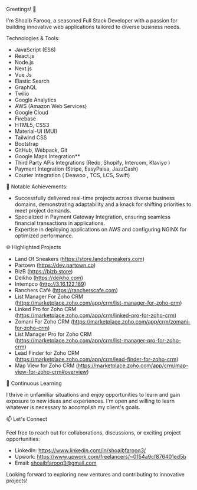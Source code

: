 Greetings! 👋

I'm Shoaib Farooq, a seasoned Full Stack Developer with a passion for building innovative web applications tailored to diverse business needs.

 Technologies & Tools:
 
* JavaScript (ES6)
* React.js
* Node.js
* Next.js
* Vue Js
* Elastic Search
* GraphQL
* Twilio
* Google Analytics
* AWS (Amazon Web Services)
* Google Cloud
* Firebase
* HTML5, CSS3
* Material-UI (MUI)
* Tailwind CSS
* Bootstrap
* GitHub, Webpack, Git
* Google Maps Integration**
* Third Party APis Integrations (Redo, Shopify, Intercom, Klaviyo )
* Payment Integration (Stripe, EasyPaisa, JazzCash)
* Courier Integration ( Deawoo , TCS, LCS, Swift)

🚀 Notable Achievements:

* Successfully delivered real-time projects across diverse business domains, demonstrating adaptability and a knack for shifting priorities to meet project demands.
* Specialized in Payment Gateway Integration, ensuring seamless financial transactions in applications.
* Expertise in deploying applications on AWS and configuring NGINX for optimized performance.


🌐 Highlighted Projects

* Land Of Sneakers (https://store.landofsneakers.com)
* Partown (https://dev.partown.co)
* BizB (https://bizb.store)
* Deikho (https://deikho.com)
* Intempco (http://3.16.122.189)
* Ranchers Café (https://rancherscafe.com)
* List Manager For Zoho CRM (https://marketplace.zoho.com/app/crm/list-manager-for-zoho-crm)
* Linked Pro for Zoho CRM (https://marketplace.zoho.com/app/crm/linked-pro-for-zoho-crm)
* Zomani For Zoho CRM (https://marketplace.zoho.com/app/crm/zomani-for-zoho-crm)
* List Manager Pro for Zoho CRM (https://marketplace.zoho.com/app/crm/list-manager-pro-for-zoho-crm)
* Lead Finder for Zoho CRM (https://marketplace.zoho.com/app/crm/lead-finder-for-zoho-crm)
* Map View for Zoho CRM (https://marketplace.zoho.com/app/crm/map-view-for-zoho-crm#overview)

🌱 Continuous Learning

I thrive in unfamiliar situations and enjoy opportunities to learn and gain exposure to new ideas and experiences. I'm open and willing to learn whatever is necessary to accomplish my client's goals.

📫 Let's Connect

Feel free to reach out for collaborations, discussions, or exciting project opportunities:

* LinkedIn: https://www.linkedin.com/in/shoaibfarooq3/
* Upwork: https://www.upwork.com/freelancers/~0154a9cf876401ed5b
* Email: shoaibfarooq3@gmail.com

Looking forward to exploring new ventures and contributing to innovative projects!
